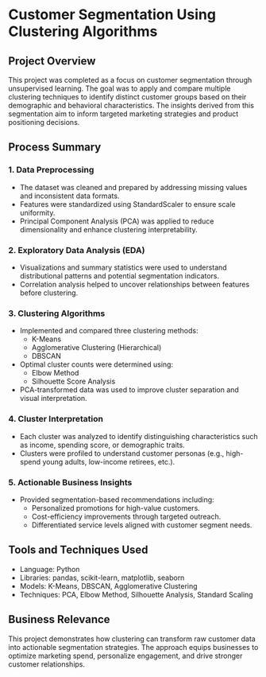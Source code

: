 # Customer Segmentation Using Clustering Algorithms

## Project Overview  
This project was completed as a focus on customer segmentation through unsupervised learning. The goal was to apply and compare multiple clustering techniques to identify distinct customer groups based on their demographic and behavioral characteristics. The insights derived from this segmentation aim to inform targeted marketing strategies and product positioning decisions.

## Process Summary

### 1. Data Preprocessing  
- The dataset was cleaned and prepared by addressing missing values and inconsistent data formats.
- Features were standardized using StandardScaler to ensure scale uniformity.
- Principal Component Analysis (PCA) was applied to reduce dimensionality and enhance clustering interpretability.

### 2. Exploratory Data Analysis (EDA)  
- Visualizations and summary statistics were used to understand distributional patterns and potential segmentation indicators.
- Correlation analysis helped to uncover relationships between features before clustering.

### 3. Clustering Algorithms  
- Implemented and compared three clustering methods:
  - K-Means
  - Agglomerative Clustering (Hierarchical)
  - DBSCAN
- Optimal cluster counts were determined using:
  - Elbow Method
  - Silhouette Score Analysis
- PCA-transformed data was used to improve cluster separation and visual interpretation.

### 4. Cluster Interpretation  
- Each cluster was analyzed to identify distinguishing characteristics such as income, spending score, or demographic traits.
- Clusters were profiled to understand customer personas (e.g., high-spend young adults, low-income retirees, etc.).

### 5. Actionable Business Insights  
- Provided segmentation-based recommendations including:
  - Personalized promotions for high-value customers.
  - Cost-efficiency improvements through targeted outreach.
  - Differentiated service levels aligned with customer segment needs.

## Tools and Techniques Used  
- Language: Python  
- Libraries: pandas, scikit-learn, matplotlib, seaborn  
- Models: K-Means, DBSCAN, Agglomerative Clustering  
- Techniques: PCA, Elbow Method, Silhouette Analysis, Standard Scaling

## Business Relevance  
This project demonstrates how clustering can transform raw customer data into actionable segmentation strategies. The approach equips businesses to optimize marketing spend, personalize engagement, and drive stronger customer relationships.
